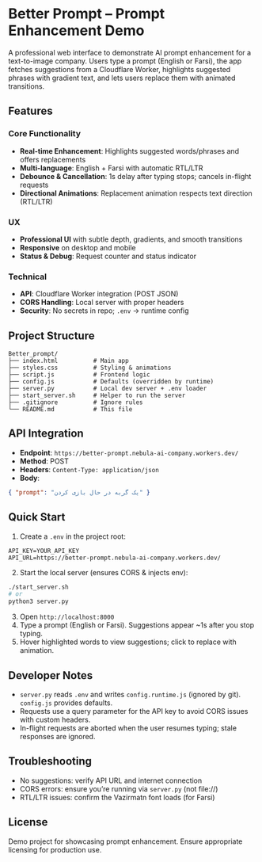 # Better Prompt – Prompt Enhancement Demo

A professional web interface to demonstrate AI prompt enhancement for a text-to-image company. Users type a prompt (English or Farsi), the app fetches suggestions from a Cloudflare Worker, highlights suggested phrases with gradient text, and lets users replace them with animated transitions.

## Features

### Core Functionality
- **Real-time Enhancement**: Highlights suggested words/phrases and offers replacements
- **Multi-language**: English + Farsi with automatic RTL/LTR
- **Debounce & Cancellation**: 1s delay after typing stops; cancels in-flight requests
- **Directional Animations**: Replacement animation respects text direction (RTL/LTR)

### UX
- **Professional UI** with subtle depth, gradients, and smooth transitions
- **Responsive** on desktop and mobile
- **Status & Debug**: Request counter and status indicator

### Technical
- **API**: Cloudflare Worker integration (POST JSON)
- **CORS Handling**: Local server with proper headers
- **Security**: No secrets in repo; `.env` -> runtime config

## Project Structure

```
Better_prompt/
├── index.html          # Main app
├── styles.css          # Styling & animations
├── script.js           # Frontend logic
├── config.js           # Defaults (overridden by runtime)
├── server.py           # Local dev server + .env loader
├── start_server.sh     # Helper to run the server
├── .gitignore          # Ignore rules
└── README.md           # This file
```

## API Integration

- **Endpoint**: `https://better-prompt.nebula-ai-company.workers.dev/`
- **Method**: POST
- **Headers**: `Content-Type: application/json`
- **Body**:
```json
{ "prompt": "یک گربه در حال بازی کردن" }
```

## Quick Start

1. Create a `.env` in the project root:
```env
API_KEY=YOUR_API_KEY
API_URL=https://better-prompt.nebula-ai-company.workers.dev/
```
2. Start the local server (ensures CORS & injects env):
```bash
./start_server.sh
# or
python3 server.py
```
3. Open `http://localhost:8000`
4. Type a prompt (English or Farsi). Suggestions appear ~1s after you stop typing.
5. Hover highlighted words to view suggestions; click to replace with animation.

## Developer Notes

- `server.py` reads `.env` and writes `config.runtime.js` (ignored by git). `config.js` provides defaults.
- Requests use a query parameter for the API key to avoid CORS issues with custom headers.
- In-flight requests are aborted when the user resumes typing; stale responses are ignored.

## Troubleshooting

- No suggestions: verify API URL and internet connection
- CORS errors: ensure you’re running via `server.py` (not file://)
- RTL/LTR issues: confirm the Vazirmatn font loads (for Farsi)

## License

Demo project for showcasing prompt enhancement. Ensure appropriate licensing for production use.
